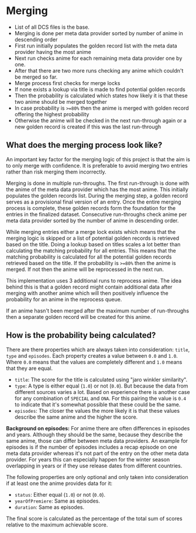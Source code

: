 # Merging

+ List of all DCS files is the base.
+ Merging is done per meta data provider sorted by number of anime in descending order
+ First run initially populates the golden record list with the meta data provider having the most anime
+ Next run checks anime for each remaining meta data provider one by one.
+ After that there are two more runs checking any anime which couldn't be merged so far.
+ Merge process first checks for merge locks
+ If none exists a lookup via title is made to find potential golden records
+ Then the probability is calculated which states how likely it is that these two anime should be merged together
+ In case probability is `>=80%` then the anime is merged with golden record offering the highest probability
+ Otherwise the anime will be checked in the next run-through again or a new golden record is created if this was the last run-through

## What does the merging process look like?

An important key factor for the merging logic of this project is that the aim is to only merge with confidence.
It is preferable to avoid merging two entries rather than risk merging them incorrectly.

Merging is done in multiple run-throughs.
The first run-through is done with the anime of the meta data provider which has the most anime.
This initially populates the golden records list. During the merging step, a golden record serves as a provisional final
version of an entry. Once the entire merging process is complete, these golden records form the foundation for the
entries in the finalized dataset. Consecutive run-throughs check anime per meta data provider sorted by the number of
anime in descending order.

While merging entries either a merge lock exists which means that the merging logic is skipped or a list of potential
golden records is retrieved based on the title. Doing a lookup based on titles scales a lot better than calculating the
matching probability for all entries. This means that the matching probability is calculated for all the potential
golden records retrieved based on the title. If the probability is `>=80%` then the anime is merged. If not then the
anime will be reprocessed in the next run.

This implementation uses 3 additional runs to reprocess anime. The idea behind this is that a golden record might
contain additional data after merging with another anime which will then positively influence the probability for an
anime in the reprocess queue.

If an anime hasn't been merged after the maximum number of run-throughs then a separate golden record will be created
for this anime.

## How is the probability being calculated?

There are there properties which are always taken into consideration: `title`, `type` and `episodes`.
Each property creates a value between `0.0` and `1.0`. Where `0.0` means that the values are completely different and 
`1.0` means that they are equal.

* `title`: The score for the title is calculated using "jaro winkler similarity".
* `type`: A type is either equal (`1.0`) or not (`0.0`). But because the data from different sources varies a lot. Based on experience there is another case for any combination of `SPECIAL` and `ONA`. For this pairing the value is `0.4` to indicate that it's somewhat possible that these could be the same.
* `episodes`: The closer the values the more likely it is that these values describe the same anime and the higher the score.

**Background on episodes:**
For anime there are often differences in episodes and years. Although they should be the same, because they describe the
same anime, those can differ between meta data providers. An example for episodes is if the number of episodes includes
a recap episode on one meta data provider whereas it's not part of the entry on the other meta data provider.
For years this can especially happen for the winter season overlapping in years or if they use release dates from
different countries.

The following properties are only optional and only taken into consideration if at least one the anime provides data for it:

* `status`: Either equal (`1.0`) or not (`0.0`).
* `yearOfPremiere`: Same as episodes.
* `duration`: Same as episodes.

The final score is calculated as the percentage of the total sum of scores relative to the maximum achievable score.
